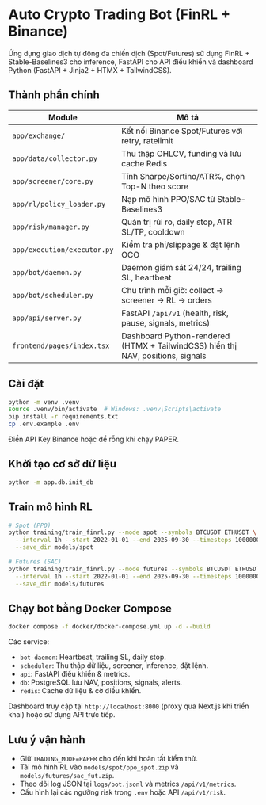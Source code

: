 # Auto Crypto Trading Bot (FinRL + Binance)

Ứng dụng giao dịch tự động đa chiến dịch (Spot/Futures) sử dụng FinRL + Stable-Baselines3 cho inference, FastAPI cho API điều khiển và dashboard Python (FastAPI + Jinja2 + HTMX + TailwindCSS).

## Thành phần chính

| Module | Mô tả |
| --- | --- |
| `app/exchange/` | Kết nối Binance Spot/Futures với retry, ratelimit |
| `app/data/collector.py` | Thu thập OHLCV, funding và lưu cache Redis |
| `app/screener/core.py` | Tính Sharpe/Sortino/ATR%, chọn Top-N theo score |
| `app/rl/policy_loader.py` | Nạp mô hình PPO/SAC từ Stable-Baselines3 |
| `app/risk/manager.py` | Quản trị rủi ro, daily stop, ATR SL/TP, cooldown |
| `app/execution/executor.py` | Kiểm tra phí/slippage & đặt lệnh OCO |
| `app/bot/daemon.py` | Daemon giám sát 24/24, trailing SL, heartbeat |
| `app/bot/scheduler.py` | Chu trình mỗi giờ: collect → screener → RL → orders |
| `app/api/server.py` | FastAPI `/api/v1` (health, risk, pause, signals, metrics) |
| `frontend/pages/index.tsx` | Dashboard Python-rendered (HTMX + TailwindCSS) hiển thị NAV, positions, signals |

## Cài đặt

```bash
python -m venv .venv
source .venv/bin/activate  # Windows: .venv\Scripts\activate
pip install -r requirements.txt
cp .env.example .env
```

Điền API Key Binance hoặc để rỗng khi chạy PAPER.

## Khởi tạo cơ sở dữ liệu

```bash
python -m app.db.init_db
```

## Train mô hình RL

```bash
# Spot (PPO)
python training/train_finrl.py --mode spot --symbols BTCUSDT ETHUSDT \
  --interval 1h --start 2022-01-01 --end 2025-09-30 --timesteps 1000000 \
  --save_dir models/spot

# Futures (SAC)
python training/train_finrl.py --mode futures --symbols BTCUSDT ETHUSDT \
  --interval 1h --start 2022-01-01 --end 2025-09-30 --timesteps 1000000 \
  --save_dir models/futures
```

## Chạy bot bằng Docker Compose

```bash
docker compose -f docker/docker-compose.yml up -d --build
```

Các service:

* `bot-daemon`: Heartbeat, trailing SL, daily stop.
* `scheduler`: Thu thập dữ liệu, screener, inference, đặt lệnh.
* `api`: FastAPI điều khiển & metrics.
* `db`: PostgreSQL lưu NAV, positions, signals, alerts.
* `redis`: Cache dữ liệu & cờ điều khiển.

Dashboard truy cập tại `http://localhost:8000` (proxy qua Next.js khi triển khai) hoặc sử dụng API trực tiếp.

## Lưu ý vận hành

* Giữ `TRADING_MODE=PAPER` cho đến khi hoàn tất kiểm thử.
* Tải mô hình RL vào `models/spot/ppo_spot.zip` và `models/futures/sac_fut.zip`.
* Theo dõi log JSON tại `logs/bot.jsonl` và metrics `/api/v1/metrics`.
* Cấu hình lại các ngưỡng risk trong `.env` hoặc API `/api/v1/risk`.
